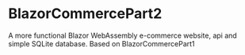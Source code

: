 # BlazorCommercePart2

A more functional Blazor WebAssembly e-commerce website, api and simple SQLite database. Based on BlazorCommercePart1